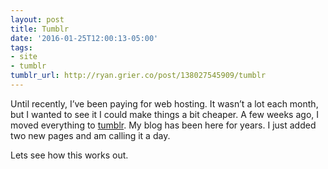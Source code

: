 ```yaml
---
layout: post
title: Tumblr
date: '2016-01-25T12:00:13-05:00'
tags:
- site
- tumblr
tumblr_url: http://ryan.grier.co/post/138027545909/tumblr
---
```

Until recently, I’ve been paying for web hosting. It wasn’t a lot each month, but I wanted to see it I could make things a bit cheaper. A few weeks ago, I moved everything to [tumblr](https://www.tumblr.com/). My blog has been here for years. I just added two new pages and am calling it a day.

Lets see how this works out.
